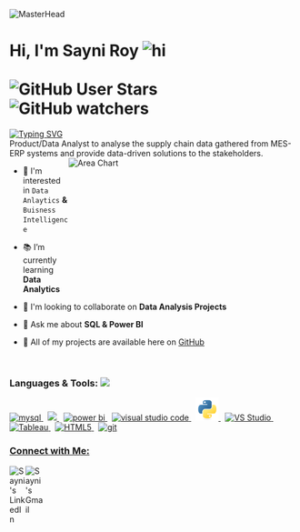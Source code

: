 ![MasterHead](https://user-images.githubusercontent.com/10498744/210012254-234538ff-d198-48aa-8964-37e6fd45d227.gif)
<h1 align="left">Hi, I'm Sayni Roy <img src="https://user-images.githubusercontent.com/1303154/88677602-1635ba80-d120-11ea-84d8-d263ba5fc3c0.gif" width="28px" height="28px" alt="hi"> &nbsp;&nbsp;&nbsp;&nbsp;&nbsp;&nbsp;&nbsp;&nbsp;&nbsp;&nbsp;&nbsp;&nbsp;&nbsp;&nbsp;&nbsp;&nbsp;&nbsp;&nbsp;&nbsp;&nbsp;&nbsp;&nbsp;&nbsp;&nbsp;&nbsp;&nbsp;&nbsp;&nbsp;&nbsp;&nbsp;&nbsp;&nbsp;&nbsp;&nbsp;&nbsp;&nbsp;&nbsp;&nbsp;&nbsp;&nbsp;&nbsp;&nbsp;&nbsp;&nbsp;&nbsp; <img alt="GitHub User Stars" src="https://img.shields.io/github/stars/aryakghosal?logo=github"> <img alt="GitHub watchers" src="https://img.shields.io/github/watchers/aryakghosal/aryakghosal?logo=GitHub"> </h1>

<a href=""><img src="https://readme-typing-svg.demolab.com?font=Fira+Code&weight=200&size=16&pause=800&width=430&height=25&lines=Product+and+Data+Analyst;Transforming+Data+into+Actionable+Insights; Experienced in product improvement" alt="Typing SVG" /></a>
<br> 
Product/Data Analyst to analyse the supply chain data gathered from MES-ERP systems and provide data-driven solutions to the stakeholders.
<br> 
<img align="right" alt="Area Chart" width="400" height="250" src="https://cdn.dribbble.com/users/43762/screenshots/1193016/mtn-graph-dribbbble.gif">

- :seedling: I'm interested in `Data Anlaytics` **&** `Buisness Intelligence`

- :books: I’m currently learning **Data Analytics**

- :telescope: I'm looking to collaborate on **Data Analysis Projects**

- :speech_balloon: Ask me about **SQL & Power BI**

- :rocket: All of my projects are available here on  [GitHub](https://github.com/sayniroy1?tab=repositories)

<br>


<!--
<img align="right" alt="Line Chart" width="200" height="200" src="https://octodex.github.com/images/jetpacktocat.png">
-->
<h3 align="left">Languages & Tools: <img src='https://user-images.githubusercontent.com/74038190/206662607-d9e7591e-bbf9-42f9-9386-29efc927bc16.gif' width="22"></h3>
<p align="left"> 
</a> 
<a href="https://en.wikipedia.org/wiki/SQL" target="_blank" rel="noreferrer"> <img src="https://cdn-icons-png.flaticon.com/512/5968/5968313.png" alt="mysql" width="32" height="33"/>
</a> &nbsp;
<a href="https://en.wikipedia.org/wiki/Database" target="_blank" rel="noreferrer"> <img src="https://www.svgrepo.com/show/138912/database.svg" height="34"/> 
</a> &nbsp;
<a href="https://powerbi.microsoft.com/en-au/" target="_blank" rel="noreferrer"> <img src="https://upload.wikimedia.org/wikipedia/commons/thumb/c/cf/New_Power_BI_Logo.svg/900px-New_Power_BI_Logo.svg.png?20210102182532" alt="power bi" width="32" height="32"/> 
</a> &nbsp;
<a href="https://code.visualstudio.com/" target="_blank" rel="noreferrer"> <img src="https://upload.wikimedia.org/wikipedia/commons/thumb/9/9a/Visual_Studio_Code_1.35_icon.svg/768px-Visual_Studio_Code_1.35_icon.svg.png?20210804221519" alt="visual studio code" width="33" height="33"/> 
</a> &nbsp;
<a href="https://www.python.org" target="_blank" rel="noreferrer"> <img src="https://raw.githubusercontent.com/devicons/devicon/master/icons/python/python-original.svg" alt="python" width="40" height="40"/> 
</a> &nbsp;
<a href="https://visualstudio.microsoft.com/" target="_blank" rel="noreferrer"> <img src="https://upload.wikimedia.org/wikipedia/commons/thumb/5/59/Visual_Studio_Icon_2019.svg/768px-Visual_Studio_Icon_2019.svg.png?20210214224138" alt="VS Studio" width="33" height="33"/> 
</a> &nbsp;
<a href="https://www.tableau.com/" target="_blank" rel="noreferrer"> <img src="https://user-images.githubusercontent.com/32903323/43256817-e40da78a-90c5-11e8-9c84-9471549a1259.png" alt="Tableau" width="40" height="40"/>  
</a> &nbsp;
<a href="https://en.wikipedia.org/wiki/HTML5" target="_blank" rel="noreferrer"> <img src="https://upload.wikimedia.org/wikipedia/commons/thumb/3/38/HTML5_Badge.svg/768px-HTML5_Badge.svg.png?20110131171049" alt="HTML5" width="33" height="32"/>
</a> &nbsp;
<a href="https://git-scm.com/" target="_blank" rel="noreferrer"> <img src="https://www.vectorlogo.zone/logos/git-scm/git-scm-icon.svg" alt="git" width="35" height="35"/>
</p>



<h3 align="left">Connect with Me:</h3>
<p align="left"> 

<a href="https://www.linkedin.com/in/sayniroy/">
  <img align="left" alt="Sayni's LinkedIn" width="28px" src="https://simpleicons.now.sh/linkedin/495f7e" />
</a>
<a href="mailto:sayniroy1@gmail.com">
  <img align="left" alt="Sayni's Gmail" width="31px" src="https://simpleicons.now.sh/gmail/495f7e" />
</a>

<br>
<br>
<br>

